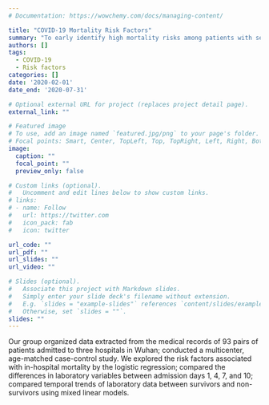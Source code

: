```yaml
---
# Documentation: https://wowchemy.com/docs/managing-content/

title: "COVID-19 Mortality Risk Factors"
summary: "To early identify high mortality risks among patients with severe COVID-19."
authors: []
tags:
  - COVID-19
  - Risk factors
categories: []
date: '2020-02-01'
date_end: '2020-07-31'

# Optional external URL for project (replaces project detail page).
external_link: ""

# Featured image
# To use, add an image named `featured.jpg/png` to your page's folder.
# Focal points: Smart, Center, TopLeft, Top, TopRight, Left, Right, BottomLeft, Bottom, BottomRight.
image:
  caption: ""
  focal_point: ""
  preview_only: false

# Custom links (optional).
#   Uncomment and edit lines below to show custom links.
# links:
# - name: Follow
#   url: https://twitter.com
#   icon_pack: fab
#   icon: twitter

url_code: ""
url_pdf: ""
url_slides: ""
url_video: ""

# Slides (optional).
#   Associate this project with Markdown slides.
#   Simply enter your slide deck's filename without extension.
#   E.g. `slides = "example-slides"` references `content/slides/example-slides.md`.
#   Otherwise, set `slides = ""`.
slides: ""
---
```

Our group	organized data extracted from the medical records of 93 pairs of patients admitted to three hospitals in Wuhan; conducted a multicenter, age-matched case-control study. We explored the risk factors associated with in-hospital mortality by the logistic regression; compared the differences in laboratory variables between admission days 1, 4, 7, and 10; compared temporal trends of laboratory data between survivors and non-survivors using mixed linear models.
